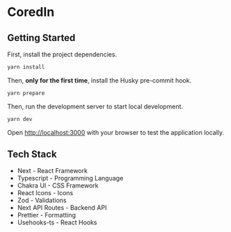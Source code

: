 # CoredIn

## Getting Started

First, install the project dependencies.

```bash
yarn install
```

Then, **only for the first time**, install the Husky pre-commit hook.

```bash
yarn prepare
```

Then, run the development server to start local development.

```bash
yarn dev
```

Open [http://localhost:3000](http://localhost:3000) with your browser to test the application locally.

## Tech Stack

- Next - React Framework
- Typescript - Programming Language
- Chakra UI - CSS Framework
- React Icons - Icons
- Zod - Validations
- Next API Routes - Backend API
- Prettier - Formatting
- Usehooks-ts - React Hooks

